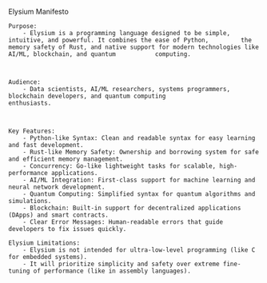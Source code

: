 Elysium Manifesto



	Purpose:
		- Elysium is a programming language designed to be simple, intuitive, and powerful. It combines the ease of Python, 		the memory safety of Rust, and native support for modern technologies like AI/ML, blockchain, and quantum 			computing.



	Audience:
		- Data scientists, AI/ML researchers, systems programmers, blockchain developers, and quantum computing 			  enthusiasts.
	


	Key Features:
		- Python-like Syntax: Clean and readable syntax for easy learning and fast development.
		- Rust-like Memory Safety: Ownership and borrowing system for safe and efficient memory management.
		- Concurrency: Go-like lightweight tasks for scalable, high-performance applications.
		- AI/ML Integration: First-class support for machine learning and neural network development.
		- Quantum Computing: Simplified syntax for quantum algorithms and simulations.
		- Blockchain: Built-in support for decentralized applications (DApps) and smart contracts.
		- Clear Error Messages: Human-readable errors that guide developers to fix issues quickly.

	Elysium Limitations:
		- Elysium is not intended for ultra-low-level programming (like C for embedded systems).
		- It will prioritize simplicity and safety over extreme fine-tuning of performance (like in assembly languages).
